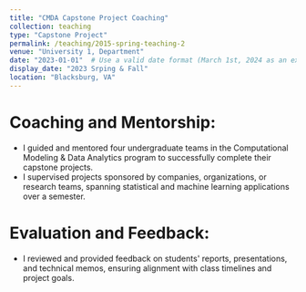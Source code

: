 ```yaml
---
title: "CMDA Capstone Project Coaching"
collection: teaching
type: "Capstone Project"
permalink: /teaching/2015-spring-teaching-2
venue: "University 1, Department"
date: "2023-01-01"  # Use a valid date format (March 1st, 2024 as an example)
display_date: "2023 Srping & Fall"
location: "Blacksburg, VA"
---
```


Coaching and Mentorship:
======
- I	guided and mentored four undergraduate teams in the Computational Modeling & Data Analytics program to successfully complete their capstone projects.
-	I supervised projects sponsored by companies, organizations, or research teams, spanning statistical and machine learning applications over a semester.

Evaluation and Feedback:
======
- I reviewed and provided feedback on students' reports, presentations, and technical memos, ensuring alignment with class timelines and project goals.
